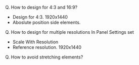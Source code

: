 Q. How to design for 4:3 and 16:9?
* Design for 4:3.  1920x1440
* Aboslute position side elements.


Q. How to design for multiple resolutions
In Panel Settings set
* Scale With Resolution 
* Reference resolution. 1920x1440


Q. How to avoid stretching elements?
